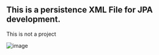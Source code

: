 ## This is a persistence XML File for JPA development.
This is not a project

![image](https://github.com/SoumyadipBhowmik/Persistence_XML/assets/105037882/a6759cd2-66fe-4a22-9bd8-f0f95efbb44a)
